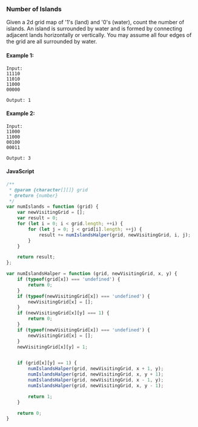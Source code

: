 ### Number of Islands

Given a 2d grid map of '1's (land) and '0's (water), count the number of islands. An island is surrounded by water and is formed by connecting adjacent lands horizontally or vertically. You may assume all four edges of the grid are all surrounded by water.

#### Example 1:

```
Input:
11110
11010
11000
00000

Output: 1
```

#### Example 2:

```
Input:
11000
11000
00100
00011

Output: 3
```

#### JavaScript

```JavaScript
/**
 * @param {character[][]} grid
 * @return {number}
 */
var numIslands = function (grid) {
    var newVisitingGrid = [];
    var result = 0;
    for (let i = 0; i < grid.length; ++i) {
        for (let j = 0; j < grid[i].length; ++j) {
            result += numIslandsHalper(grid, newVisitingGrid, i, j);
        }
    }

    return result;
};

var numIslandsHalper = function (grid, newVisitingGrid, x, y) {
    if (typeof(grid[x]) === 'undefined') {
        return 0;
    }
    if (typeof(newVisitingGrid[x]) === 'undefined') {
        newVisitingGrid[x] = [];
    }
    if (newVisitingGrid[x][y] === 1) {
        return 0;
    }
    if (typeof(newVisitingGrid[x]) === 'undefined') {
        newVisitingGrid[x] = [];
    }
    newVisitingGrid[x][y] = 1;


    if (grid[x][y] == 1) {
        numIslandsHalper(grid, newVisitingGrid, x + 1, y);
        numIslandsHalper(grid, newVisitingGrid, x, y + 1);
        numIslandsHalper(grid, newVisitingGrid, x - 1, y);
        numIslandsHalper(grid, newVisitingGrid, x, y - 1);

        return 1;
    }

    return 0;
}
```